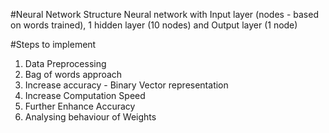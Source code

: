 #Neural Network Structure
Neural network with Input layer (nodes - based on words trained), 1 hidden layer (10 nodes) and Output layer (1 node)

#Steps to implement
1. Data Preprocessing
2. Bag of words approach
3. Increase accuracy - Binary Vector representation
4. Increase Computation Speed
5. Further Enhance Accuracy
6. Analysing behaviour of Weights
